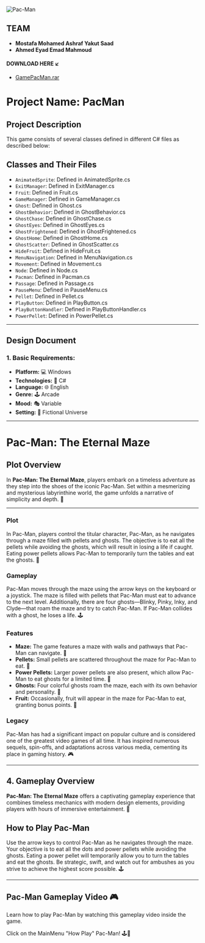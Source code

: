 ![Pac-Man](https://i.pinimg.com/originals/48/4c/2c/484c2c080ebba2b90ba94e7839933a39.gif)

## TEAM
- **Mostafa Mohamed Ashraf Yakut Saad**
- **Ahmed Eyad Emad Mahmoud**

#### DOWNLOAD HERE ↙
- [GamePacMan.rar](https://www.mediafire.com/file/xb1xo8u9004nc93/GamePacMan.rar/file)

# Project Name: PacMan

## Project Description

This game consists of several classes defined in different C# files as described below:

## Classes and Their Files

- `AnimatedSprite`: Defined in AnimatedSprite.cs
- `ExitManager`: Defined in ExitManager.cs
- `Fruit`: Defined in Fruit.cs
- `GameManager`: Defined in GameManager.cs
- `Ghost`: Defined in Ghost.cs
- `GhostBehavior`: Defined in GhostBehavior.cs
- `GhostChase`: Defined in GhostChase.cs
- `GhostEyes`: Defined in GhostEyes.cs
- `GhostFrightened`: Defined in GhostFrightened.cs
- `GhostHome`: Defined in GhostHome.cs
- `GhostScatter`: Defined in GhostScatter.cs
- `HideFruit`: Defined in HideFruit.cs
- `MenuNavigation`: Defined in MenuNavigation.cs
- `Movement`: Defined in Movement.cs
- `Node`: Defined in Node.cs
- `Pacman`: Defined in Pacman.cs
- `Passage`: Defined in Passage.cs
- `PauseMenu`: Defined in PauseMenu.cs
- `Pellet`: Defined in Pellet.cs
- `PlayButton`: Defined in PlayButton.cs
- `PlayButtonHandler`: Defined in PlayButtonHandler.cs
- `PowerPellet`: Defined in PowerPellet.cs

---

## Design Document

### 1. Basic Requirements:

- **Platform:** 💻 Windows
- **Technologies:** 🔧 C#
- **Language:** 🌐 English
- **Genre:** 🕹️ Arcade
- **Mood:** 🎭 Variable
- **Setting:** 🌌 Fictional Universe

---

# Pac-Man: The Eternal Maze

## Plot Overview

In **Pac-Man: The Eternal Maze**, players embark on a timeless adventure as they step into the shoes of the iconic Pac-Man. Set within a mesmerizing and mysterious labyrinthine world, the game unfolds a narrative of simplicity and depth. 🌟

---

### Plot

In Pac-Man, players control the titular character, Pac-Man, as he navigates through a maze filled with pellets and ghosts. The objective is to eat all the pellets while avoiding the ghosts, which will result in losing a life if caught. Eating power pellets allows Pac-Man to temporarily turn the tables and eat the ghosts. 👻

### Gameplay

Pac-Man moves through the maze using the arrow keys on the keyboard or a joystick. The maze is filled with pellets that Pac-Man must eat to advance to the next level. Additionally, there are four ghosts—Blinky, Pinky, Inky, and Clyde—that roam the maze and try to catch Pac-Man. If Pac-Man collides with a ghost, he loses a life. 🕹️

### Features

- **Maze:** The game features a maze with walls and pathways that Pac-Man can navigate. 🌟
- **Pellets:** Small pellets are scattered throughout the maze for Pac-Man to eat. 🍒
- **Power Pellets:** Larger power pellets are also present, which allow Pac-Man to eat ghosts for a limited time. 💪
- **Ghosts:** Four colorful ghosts roam the maze, each with its own behavior and personality. 👻
- **Fruit:** Occasionally, fruit will appear in the maze for Pac-Man to eat, granting bonus points. 🍓

### Legacy

Pac-Man has had a significant impact on popular culture and is considered one of the greatest video games of all time. It has inspired numerous sequels, spin-offs, and adaptations across various media, cementing its place in gaming history. 🎮

---

## 4. Gameplay Overview

**Pac-Man: The Eternal Maze** offers a captivating gameplay experience that combines timeless mechanics with modern design elements, providing players with hours of immersive entertainment. 📍

## How to Play Pac-Man

Use the arrow keys to control Pac-Man as he navigates through the maze. Your objective is to eat all the dots and power pellets while avoiding the ghosts. Eating a power pellet will temporarily allow you to turn the tables and eat the ghosts. Be strategic, swift, and watch out for ambushes as you strive to achieve the highest score possible. 🕹️

---

## Pac-Man Gameplay Video 🎮

Learn how to play Pac-Man by watching this gameplay video inside the game.

Click on the MainMenu "How Play" Pac-Man! 🕹️👻
